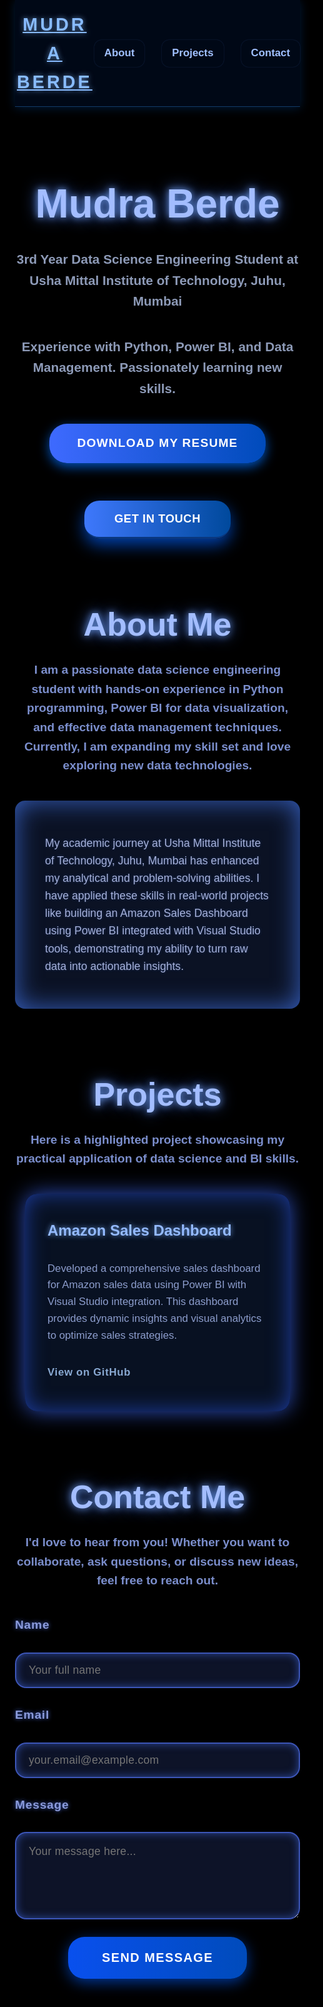 <![CDATA[
<!DOCTYPE html>
<html lang="en">
<head>
  <meta charset="UTF-8" />
  <meta name="viewport" content="width=device-width, initial-scale=1" />
  <title>Mudra Berde - Data Science Portfolio</title>
  <style>
    /* Google Font Import */
    @import url('https://fonts.googleapis.com/css2?family=Outfit:wght@400;700&display=swap');

    /* CSS Reset */
    *, *::before, *::after {
      box-sizing: border-box;
    }
    html, body {
      margin: 0;
      padding: 0;
      height: 100%;
      background: black;
      overflow-x: hidden;
      font-family: 'Outfit', sans-serif;
      color: #d0d7f1;
      line-height: 1.6;
      scroll-behavior: smooth;
      user-select: none;
    }

    #starfield-canvas {
      position: fixed;
      top: 0;
      left: 0;
      width: 100vw;
      height: 100vh;
      z-index: 0;
      background: black;
      display: block;
      pointer-events: none;
    }

    #root {
      position: relative;
      z-index: 10;
      min-height: 100vh;
      background-color: rgba(0,0,0,0.75);
      backdrop-filter: saturate(160%) blur(10px);
      display: flex;
      flex-direction: column;
      padding: 0 24px 40px;
      max-width: 1200px;
      margin: 0 auto;
    }

    header {
      position: sticky;
      top: 0;
      background: rgba(0, 10, 26, 0.85);
      backdrop-filter: saturate(200%) blur(8px);
      border-bottom: 1px solid #123a66;
      box-shadow: 0 2px 15px #00244dbb;
      display: flex;
      justify-content: space-between;
      align-items: center;
      padding: 1rem 0;
      z-index: 11;
    }

    .logo {
      font-weight: 700;
      font-size: 1.8rem;
      color: #88bbff;
      letter-spacing: 4px;
      text-transform: uppercase;
      user-select: none;
      cursor: default;
      text-shadow: 0 0 8px #88bbffaa;
    }

    nav {
      display: flex;
      gap: 28px;
    }

    a.nav-link {
      color: #a0c0ff;
      text-decoration: none;
      font-weight: 600;
      font-size: 1.05rem;
      padding: 8px 16px;
      border-radius: 12px;
      transition: background-color 0.3s ease, color 0.3s ease;
      box-shadow: 0 0 2px #5599ff44;
    }

    a.nav-link:hover,
    a.nav-link:focus-visible {
      background: #1f4db0cc;
      color: #d0e0ff;
      outline: none;
      box-shadow: 0 0 12px #77aaffcc;
    }

    a.nav-link:focus-visible {
      box-shadow: 0 0 18px #99bbffcc;
    }

    main {
      margin-top: 3rem;
      display: flex;
      flex-direction: column;
      gap: 96px;
      z-index: 11;
    }

    h1, h2, h3 {
      margin: 0;
      font-weight: 900;
      color: #a3bdff;
      text-shadow:
        0 0 12px #7bacffcf,
        0 0 24px #4c80ffcc;
    }

    .hero {
      text-align: center;
    }

    .hero h1 {
      font-size: 4rem;
      margin-bottom: .25rem;
    }

    .hero p {
      font-size: 1.3rem;
      color: #b0c0e5cc;
      margin-bottom: 40px;
      font-weight: 600;
      user-select: text;
    }

    .btn-primary {
      background: linear-gradient(90deg, #3e78fc, #00499c);
      color: white;
      font-weight: 700;
      padding: 18px 48px;
      font-size: 1.15rem;
      border: none;
      border-radius: 24px;
      cursor: pointer;
      box-shadow: 0 10px 26px rgba(0, 75, 200, 0.85);
      transition: transform 0.35s cubic-bezier(0.4, 0, 0.2, 1), box-shadow 0.35s;
      user-select: none;
      letter-spacing: 0.03em;
      text-transform: uppercase;
      border-bottom: 3px solid #0a377e;
    }

    .btn-primary:hover,
    .btn-primary:focus-visible {
      transform: translateY(-6px);
      box-shadow: 0 20px 40px rgba(0, 110, 255, 0.95);
      outline: none;
      border-bottom-color: #59a0ff;
    }

    section {
      user-select: text;
    }

    section h2 {
      text-align: center;
      font-size: 3.25rem;
      margin-bottom: 1rem;
    }

    section p.lead {
      text-align: center;
      max-width: 700px;
      margin: 0 auto 40px;
      font-size: 1.2rem;
      color: #9ab2ffcc;
      font-weight: 600;
    }

    .about-content {
      max-width: 750px;
      margin: 0 auto;
      font-size: 1.1rem;
      line-height: 1.6;
      background: rgba(15, 25, 48, 0.75);
      padding: 36px 48px;
      border-radius: 16px;
      box-shadow:
        0 0 40px #477efbbb inset;
      font-weight: 500;
      color: #bcc8f3dd;
      text-shadow: 0 0 4px #395eaa70;
      font-family: 'Outfit', sans-serif;
    }

    .projects-grid {
      max-width: 1080px;
      margin: 0 auto;
      display: grid;
      grid-template-columns: repeat(auto-fit, minmax(320px, 1fr));
      gap: 36px;
      padding: 0 16px;
    }

    .project-card {
      background: rgba(10, 20, 40, 0.85);
      border-radius: 20px;
      box-shadow:
        0 0 34px #3e6affbb,
        inset 0 0 34px #2246bbcc;
      padding: 40px 36px 46px;
      display: flex;
      flex-direction: column;
      transition: transform 0.35s ease, box-shadow 0.35s ease;
      cursor: pointer;
    }

    .project-card:hover,
    .project-card:focus-within {
      transform: translateY(-12px) scale(1.04);
      box-shadow:
        0 0 60px #557fffdd,
        inset 0 0 42px #2a4eccff;
      outline: none;
    }
    .project-card:focus-within {
      outline: 3px solid #7fb2ffaa;
      outline-offset: 6px;
    }

    .project-title {
      font-size: 1.5rem;
      margin-bottom: 0.7rem;
      color: #94baff;
      font-weight: 900;
      text-shadow: 0 0 8px #7bb0ffcc;
      user-select: none;
    }

    .project-description {
      flex-grow: 1;
      font-size: 1.05rem;
      margin-bottom: 2rem;
      color: #aec0f8cc;
      line-height: 1.6;
      font-weight: 500;
      user-select: text;
    }

    .project-link {
      align-self: flex-start;
      color: #aad0ffcc;
      font-size: 1.05rem;
      font-weight: 700;
      letter-spacing: 0.04em;
      text-decoration: none;
      border-bottom: 2px solid transparent;
      transition: border-color 0.25s ease;
    }

    .project-link:hover,
    .project-link:focus-visible {
      border-color: #d0e2ffcc;
      outline: none;
      text-shadow: 0 0 8px #b1cdffcc;
    }

    .contact-group {
      max-width: 540px;
      margin: 0 auto;
      display: flex;
      flex-direction: column;
      gap: 28px;
      font-weight: 500;
      font-size: 1rem;
      user-select: text;
    }

    label {
      font-weight: 700;
      font-size: 1.2rem;
      color: #a8b9ffcc;
      text-shadow: 0 0 6px #557cfac8;
      letter-spacing: 0.04em;
      user-select: text;
    }

    input, textarea {
      background: rgba(14, 20, 42, 0.97);
      border: 2.5px solid #5577ffaa;
      border-radius: 18px;
      color: #cedeff;
      font-size: 1.1rem;
      padding: 16px 20px;
      resize: vertical;
      transition: border-color 0.3s ease, box-shadow 0.3s ease;
      font-family: 'Outfit', sans-serif;
      box-shadow: inset 0 0 14px #4976ff88;
      letter-spacing: 0.015em;
      min-height: 44px;
      outline-offset: 3px;
      user-select: text;
    }

    input:focus,
    textarea:focus {
      border-color: #7a9dffdd;
      box-shadow: 0 0 18px #76a4ffdd;
      outline: none;
      background: rgba(20, 30, 60, 0.96);
    }

    textarea {
      min-height: 140px;
      line-height: 1.5;
    }

    .btn-submit {
      background: linear-gradient(90deg, #0950ee, #004bbb);
      color: white;
      border: none;
      font-weight: 900;
      padding: 22px 54px;
      font-size: 1.25rem;
      border-radius: 26px;
      cursor: pointer;
      box-shadow: 0 6px 22px #004accbb;
      user-select: none;
      transition: transform 0.35s ease, box-shadow 0.35s ease;
      letter-spacing: 0.07em;
      text-transform: uppercase;
      align-self: center;
      width: fit-content;
      min-width: 180px;
    }

    .btn-submit:hover,
    .btn-submit:focus-visible {
      transform: translateY(-6px);
      box-shadow: 0 18px 48px #005dfff2;
      outline: none;
    }

    .btn-resume-container {
      text-align: center;
      margin: 0 0 60px;
      z-index: 12;
    }
    .btn-resume {
      background: linear-gradient(90deg, #3e6aff, #004bbb);
      color: white;
      font-weight: 700;
      padding: 16px 44px;
      font-size: 1.2rem;
      border: none;
      border-radius: 28px;
      cursor: pointer;
      box-shadow: 0 6px 18px rgba(0, 91, 205, 0.9);
      transition: transform 0.35s cubic-bezier(0.4, 0, 0.2, 1), box-shadow 0.35s;
      user-select: none;
      letter-spacing: 0.06em;
      text-transform: uppercase;
      text-decoration: none;
      display: inline-block;
    }

    .btn-resume:hover,
    .btn-resume:focus-visible {
      transform: translateY(-5px);
      box-shadow: 0 14px 38px rgba(0, 110, 255, 0.95);
      outline: none;
    }

    @media (max-width: 768px) {
      main {
        gap: 64px;
      }
      .hero h1 {
        font-size: 3rem;
      }
      section {
        padding: 60px 16px 80px;
      }
      .projects-grid {
        gap: 28px;
        padding: 0;
      }
      .about-content {
        padding: 28px;
      }
      .btn-primary {
        padding: 18px 36px;
        font-size: 1.1rem;
      }
      label {
        font-size: 1.05rem;
      }
      input, textarea {
        font-size: 1rem;
        padding: 14px 18px;
      }
      .btn-submit {
        font-size: 1.1rem;
        padding: 18px 40px;
      }
      .btn-resume {
        padding: 14px 32px;
        font-size: 1.05rem;
      }
    }
  </style>
</head>
<body>
  <canvas id="starfield-canvas" aria-hidden="true"></canvas>
  <div id="root">
    <header role="banner">
      <a href="#" class="logo" aria-label="Mudra Berde Portfolio Logo">Mudra Berde</a>
      <nav role="navigation" aria-label="Main Navigation">
        <a href="#about" class="nav-link">About</a>
        <a href="#projects" class="nav-link">Projects</a>
        <a href="#contact" class="nav-link">Contact</a>
      </nav>
    </header>

    <main>
      <section class="hero" role="region" aria-label="Introduction">
        <h1>Mudra Berde</h1>
        <p>3rd Year Data Science Engineering Student at Usha Mittal Institute of Technology, Juhu, Mumbai</p>
        <p>Experience with Python, Power BI, and Data Management. Passionately learning new skills.</p>
        <div class="btn-resume-container">
          <a href="resume.pdf" download="Mudra_Berde_Resume.pdf" class="btn-resume" aria-label="Download resume">Download My Resume</a>
        </div>
        <button class="btn-primary" onclick="document.getElementById('contact').scrollIntoView({behavior:'smooth'})" aria-label="Scroll to contact form">Get in Touch</button>
      </section>

      <section id="about" role="region" aria-label="About Me">
        <h2>About Me</h2>
        <p class="lead">I am a passionate data science engineering student with hands-on experience in Python programming, Power BI for data visualization, and effective data management techniques. Currently, I am expanding my skill set and love exploring new data technologies.</p>
        <div class="about-content">
          <p>My academic journey at Usha Mittal Institute of Technology, Juhu, Mumbai has enhanced my analytical and problem-solving abilities. I have applied these skills in real-world projects like building an Amazon Sales Dashboard using Power BI integrated with Visual Studio tools, demonstrating my ability to turn raw data into actionable insights.</p>
        </div>
      </section>

      <section id="projects" role="region" aria-label="Projects">
        <h2>Projects</h2>
        <p class="lead">Here is a highlighted project showcasing my practical application of data science and BI skills.</p>
        <div class="projects-grid">
          <article class="project-card" tabindex="0" aria-labelledby="proj1-title">
            <h3 class="project-title" id="proj1-title">Amazon Sales Dashboard</h3>
            <p class="project-description">Developed a comprehensive sales dashboard for Amazon sales data using Power BI with Visual Studio integration. This dashboard provides dynamic insights and visual analytics to optimize sales strategies.</p>
            <a href="https://github.com/yourusername/amazon-sales-dashboard" target="_blank" rel="noopener noreferrer" class="project-link" aria-label="View Amazon Sales Dashboard on GitHub">View on GitHub</a>
          </article>
        </div>
      </section>

      <section id="contact" role="region" aria-label="Contact Me">
        <h2>Contact Me</h2>
        <p class="lead">I'd love to hear from you! Whether you want to collaborate, ask questions, or discuss new ideas, feel free to reach out.</p>
        <form class="contact-group" action="https://formsubmit.co/www.mudraberde7020@gmail.com" method="POST" target="_blank" aria-label="Contact form">
          <input type="hidden" name="_captcha" value="false" />
          <input type="hidden" name="_next" value="https://yourdomain.com/thank-you" />
          <label for="name">Name</label>
          <input type="text" id="name" name="name" required autocomplete="name" placeholder="Your full name" />
          <label for="email">Email</label>
          <input type="email" id="email" name="email" required autocomplete="email" placeholder="your.email@example.com" />
          <label for="message">Message</label>
          <textarea id="message" name="message" required placeholder="Your message here..."></textarea>
          <button type="submit" class="btn-submit">Send Message</button>
        </form>
      </section>
    </main>
  </div>

<script>
  const canvas = document.getElementById('starfield-canvas');
  const ctx = canvas.getContext('2d');
  let stars = [];
  let width, height;
  const starCount = 150;

  class Star {
    constructor() {
      this.reset();
      this.twinkleDirection = Math.random() > 0.5 ? 1 : -1;
    }
    reset() {
      this.x = Math.random() * width;
      this.y = Math.random() * height;
      this.size = Math.random() * 1.3 + 0.5;
      this.speed = this.size * 0.15 + 0.03;
      this.opacity = Math.random() * 0.8 + 0.2;
    }
    update() {
      this.x -= this.speed;
      if (this.x < 0) this.x = width;
      this.opacity += 0.01 * this.twinkleDirection;
      if (this.opacity >= 1) this.twinkleDirection = -1;
      else if (this.opacity <= 0.3) this.twinkleDirection = 1;
    }
    draw() {
      const gradient = ctx.createRadialGradient(this.x, this.y, 0, this.x, this.y, this.size * 6);
      gradient.addColorStop(0, `rgba(255, 255, 255, ${this.opacity})`);
      gradient.addColorStop(0.5, `rgba(170, 200, 255, ${this.opacity * 0.6})`);
      gradient.addColorStop(1, 'rgba(170, 200, 255, 0)');
      ctx.fillStyle = gradient;
      ctx.beginPath();
      ctx.arc(this.x, this.y, this.size * 6, 0, Math.PI * 2);
      ctx.fill();
    }
  }

  function setup() {
    width = window.innerWidth;
    height = window.innerHeight;
    canvas.width = width;
    canvas.height = height;
    stars = [];
    for(let i=0; i < starCount; i++){
      stars.push(new Star());
    }
  }

  function animate() {
    ctx.clearRect(0, 0, width, height);
    stars.forEach(star => {
      star.update();
      star.draw();
    });
    requestAnimationFrame(animate);
  }

  window.addEventListener('resize', () => {
    setup();
  });

  setup();
  animate();
</script>
</body>
</html>
]]>

